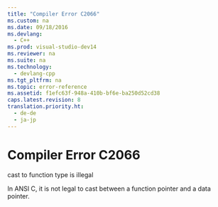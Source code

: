 ```yaml
---
title: "Compiler Error C2066"
ms.custom: na
ms.date: 09/18/2016
ms.devlang: 
  - C++
ms.prod: visual-studio-dev14
ms.reviewer: na
ms.suite: na
ms.technology: 
  - devlang-cpp
ms.tgt_pltfrm: na
ms.topic: error-reference
ms.assetid: f1efc63f-948a-410b-bf6e-ba250d52cd38
caps.latest.revision: 8
translation.priority.ht: 
  - de-de
  - ja-jp
---
```

# Compiler Error C2066
cast to function type is illegal  
  
 In ANSI C, it is not legal to cast between a function pointer and a data pointer.